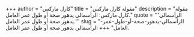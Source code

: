 +++
author = "كارل ماركس"
title = "مقولة كارل ماركس"
description = "مقولة كارل ماركس: الرأسمالي يدهور صحة أو طول عمر العامل."
quote = '''الرأسمالي يدهور صحة أو طول عمر العامل.'''
slug = "الرأسمالي-يدهور-صحة-أو-طول-عمر-العامل"
+++
الرأسمالي يدهور صحة أو طول عمر العامل.
